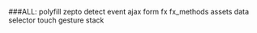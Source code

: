 ###ALL:
	polyfill zepto detect event ajax form fx fx_methods assets data selector touch gesture stack